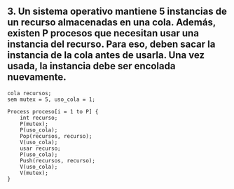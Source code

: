 ## 3. Un sistema operativo mantiene 5 instancias de un recurso almacenadas en una cola. Además, existen P procesos que necesitan usar una instancia del recurso. Para eso, deben sacar la instancia de la cola antes de usarla. Una vez usada, la instancia debe ser encolada nuevamente.
```
cola recursos;
sem mutex = 5, uso_cola = 1;

Process proceso[i = 1 to P] {
    int recurso;
    P(mutex);
    P(uso_cola);
    Pop(recursos, recurso);
    V(uso_cola);
    usar recurso;
    P(uso_cola);
    Push(recursos, recurso);
    V(uso_cola);
    V(mutex);
}
```